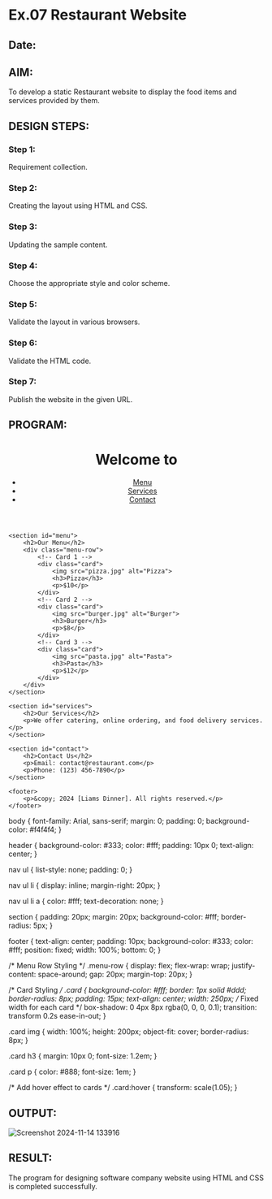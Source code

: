 # Ex.07 Restaurant Website
## Date:

## AIM:
To develop a static Restaurant website to display the food items and services provided by them.

## DESIGN STEPS:

### Step 1:
Requirement collection.

### Step 2:
Creating the layout using HTML and CSS.

### Step 3:
Updating the sample content.

### Step 4:
Choose the appropriate style and color scheme.

### Step 5:
Validate the layout in various browsers.

### Step 6:
Validate the HTML code.

### Step 7:
Publish the website in the given URL.

## PROGRAM:
<!DOCTYPE html>
<html lang="en">
<head>
    <meta charset="UTF-8">
    <meta name="viewport" content="width=device-width, initial-scale=1.0">
    <title>Restaurant Website</title>
    <link rel="stylesheet" href="styles.css">
</head>
<body>
    <header>
        <h1>Welcome to <Liams dinner></div></h1>
        <nav>
            <ul>
                <li><a href="#menu">Menu</a></li>
                <li><a href="#services">Services</a></li>
                <li><a href="#contact">Contact</a></li>
            </ul>
        </nav>
    </header>
    
    <section id="menu">
        <h2>Our Menu</h2>
        <div class="menu-row">
            <!-- Card 1 -->
            <div class="card">
                <img src="pizza.jpg" alt="Pizza">
                <h3>Pizza</h3>
                <p>$10</p>
            </div>
            <!-- Card 2 -->
            <div class="card">
                <img src="burger.jpg" alt="Burger">
                <h3>Burger</h3>
                <p>$8</p>
            </div>
            <!-- Card 3 -->
            <div class="card">
                <img src="pasta.jpg" alt="Pasta">
                <h3>Pasta</h3>
                <p>$12</p>
            </div>
        </div>
    </section>
    
    <section id="services">
        <h2>Our Services</h2>
        <p>We offer catering, online ordering, and food delivery services.</p>
    </section>
    
    <section id="contact">
        <h2>Contact Us</h2>
        <p>Email: contact@restaurant.com</p>
        <p>Phone: (123) 456-7890</p>
    </section>
    
    <footer>
        <p>&copy; 2024 [Liams Dinner]. All rights reserved.</p>
    </footer>
</body>
</html>
body {
    font-family: Arial, sans-serif;
    margin: 0;
    padding: 0;
    background-color: #f4f4f4;
}

header {
    background-color: #333;
    color: #fff;
    padding: 10px 0;
    text-align: center;
}

nav ul {
    list-style: none;
    padding: 0;
}

nav ul li {
    display: inline;
    margin-right: 20px;
}

nav ul li a {
    color: #fff;
    text-decoration: none;
}

section {
    padding: 20px;
    margin: 20px;
    background-color: #fff;
    border-radius: 5px;
}

footer {
    text-align: center;
    padding: 10px;
    background-color: #333;
    color: #fff;
    position: fixed;
    width: 100%;
    bottom: 0;
}

/* Menu Row Styling */
.menu-row {
    display: flex;
    flex-wrap: wrap;
    justify-content: space-around;
    gap: 20px;
    margin-top: 20px;
}

/* Card Styling */
.card {
    background-color: #fff;
    border: 1px solid #ddd;
    border-radius: 8px;
    padding: 15px;
    text-align: center;
    width: 250px; /* Fixed width for each card */
    box-shadow: 0 4px 8px rgba(0, 0, 0, 0.1);
    transition: transform 0.2s ease-in-out;
}

.card img {
    width: 100%;
    height: 200px;
    object-fit: cover;
    border-radius: 8px;
}

.card h3 {
    margin: 10px 0;
    font-size: 1.2em;
}

.card p {
    color: #888;
    font-size: 1em;
}

/* Add hover effect to cards */
.card:hover {
    transform: scale(1.05);
}




## OUTPUT:
![Screenshot 2024-11-14 133916](https://github.com/user-attachments/assets/e3f9aa77-3bb5-40ee-883b-f7aaae0fc24d)


## RESULT:
The program for designing software company website using HTML and CSS is completed successfully.
